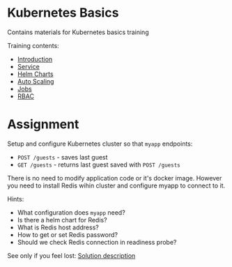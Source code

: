 # Kubernetes Basics

Contains materials for Kubernetes basics training

Training contents:

- [Introduction](01-intro/README.md)
- [Service](02-service/README.md)
- [Helm Charts](03-helm/README.md)
- [Auto Scaling](04-scaling/README.md)
- [Jobs](05-jobs/README.md)
- [RBAC](06-rbac/README.md)

# Assignment

Setup and configure Kubernetes cluster so that `myapp` endpoints:

- `POST /guests` - saves last guest
- `GET /guests` - returns last guest saved with `POST /guests`

There is no need to modify application code or it's docker image. However you
need to install Redis wihin cluster and configure myapp to connect to it.

Hints:

- What configuration does `myapp` need?
- Is there a helm chart for Redis?
- What is Redis host address?
- How to get or set Redis password?
- Should we check Redis connection in readiness probe?

See only if you feel lost: [Solution description](assignment_solution.md)
